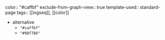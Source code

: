 color:: "#caffbf"
exclude-from-graph-view:: true
template-used:: standard-page
tags:: [[logseq]], [[color]]

- alternative
	- `"#caffbf"`
	- `"#98f786"`
